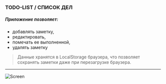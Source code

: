 ### TODO-LIST / СПИСОК ДЕЛ

##### Приложение позволяет:
- добавлять заметку,
- редактировать,
- помечать ее выполненной,
- удалять заметку

> Данные хранятся в LocalStorage браузера, что позволяет сохранять заметки даже при перезагрузке браузера.
---
![Screen](https://user-images.githubusercontent.com/91024228/221403638-ccdd370a-2bbd-4ee9-a70b-28d153d896f5.PNG)


